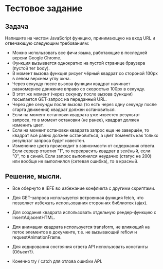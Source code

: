 # Тестовое задание

## Задача  
Напишите на чистом JavaScript функцию, принимающую на вход URL и отвечающую следующим требованиям:
- Можно использовать все фичи языка, работающие в последней версии Google Chrome.
- Функция вызывается однократно на пустой странице браузера (пустой тег body).
- В момент вызова функция рисует чёрный квадрат со стороной 100px в левом верхнем углу окна.
- Через секунду после вызова функции квадрат начинает равномерное движение вправо со скоростью 100px в секунду.
- В этот же момент (через секунду после вызова функции) посылается GET-запрос на переданный URL.
- Через две секунды после вызова (то есть через одну секунду после старта движения) квадрат должен остановиться.
- Если на момент остановки квадрата уже известен результат запроса, то в момент остановки (не ранее), квадрат должен изменить цвет.
- Если на момент остановки квадрата запрос еще не завершён, то квадрат всё равно должен остановиться, а цвет поменять как только результат запроса будет известен.
- Изменение цвета происходит в зависимости от содержания ответа. Если сервер ответил "1", то перекрасить квадрат в зелёный, если "0", то в синий. Если запрос выполнился неудачно (статус не 200) или вообще не выполнился (сетевая ошибка), то в красный.

## Решение, мысли.
- Все обернуто в IEFE во избежание конфликта с другими скриптами.
- Для GET-запроса используется встроенная функция fetch, что позволяет избежать использования сторонних библиотек (ajax).  

- Для создания квадрата использовать отдельную рендер-функцию с InsertAdjacentHTML. 
- Для анимации квадрата используется transform, не влияющий на поток элементов в документе, т.е. не вызывающий reflow
  и requestAnimationFrame.  
- Для кодирования состояния ответа API использовать константы (Объект?).
- Конечно try / catch для отлова ошибки API.
